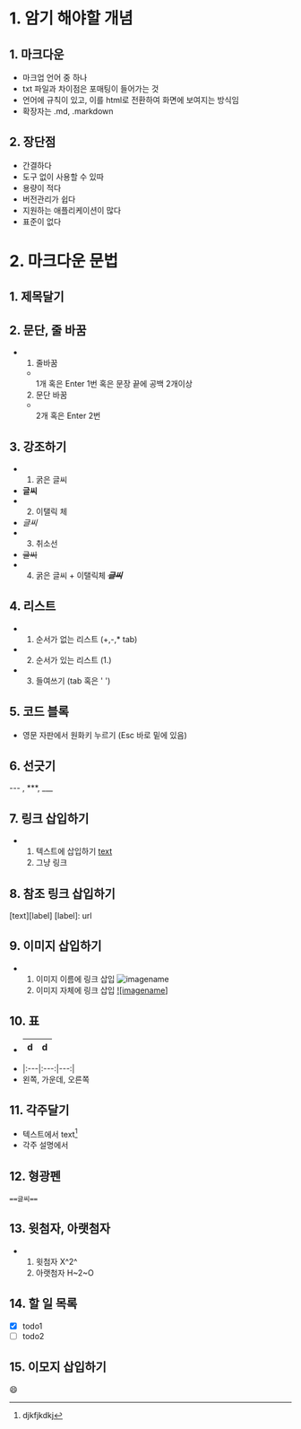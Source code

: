 # 1. 암기 해야할 개념
## 1. 마크다운
  - 마크업 언어 중 하나
  - txt 파일과 차이점은 포매팅이 들어가는 것
  - 언어에 규칙이 있고, 이를 html로 전환하여 화면에 보여지는 방식임
  - 확장자는 .md, .markdown
## 2. 장단점
  - 간결하다
  - 도구 없이 사용할 수 있따
  - 용량이 적다
  - 버전관리가 쉽다
  - 지원하는 애플리케이션이 많다
  - 표준이 없다

# 2. 마크다운 문법

## 1. 제목달기

## 2. 문단, 줄 바꿈
  - 1. 줄바꿈
    - <br> 1개 혹은 Enter 1번 혹은 문장 끝에 공백 2개이상
    2. 문단 바꿈
    - <br> 2개 혹은 Enter 2번

## 3. 강조하기
 - 1. 굵은 글씨
  - **글씨**
 - 2. 이탤릭 체
  - _글씨_
 - 3. 취소선
  - ~~글씨~~
 - 4. 굵은 글씨 + 이탤릭체
    ~~**_글씨_**~~

## 4. 리스트
 - 1. 순서가 없는 리스트
    (+,-,* tab)
 - 2. 순서가 있는 리스트
    (1.)
 - 3. 들여쓰기
    (tab 혹은 ' ')

## 5. 코드 블록 
  - 영문 자판에서 원화키 누르기 (Esc 바로 밑에 있음)

## 6. 선긋기
 --- , ***, ___

## 7. 링크 삽입하기
  - 1. 텍스트에 삽입하기
    [text](url)
    2. 그냥 링크
    <url>
    
## 8. 참조 링크 삽입하기
  [text][label]
  [label]: url
  
## 9. 이미지 삽입하기
  - 1. 이미지 이름에 링크 삽입
    ![imagename](url)
    2. 이미지 자체에 링크 삽입
    [![imagename]](url)

## 10. 표
  - |d|d|
    |:---:|:---:|
  - |:---|:---:|---:|
  - 왼쪽, 가운데, 오른쪽
  
## 11. 각주달기
  - 텍스트에서
    text[^1]
  - 각주 설명에서
    [^1]: djkfjkdkj
    
## 12. 형광펜
    ==글씨==
    
## 13. 윗첨자, 아랫첨자
  - 1. 윗첨자
    X^2^
    2. 아랫첨자
    H~2~O

## 14. 할 일 목록
  - [x] todo1
  - [ ] todo2

## 15. 이모지 삽입하기
  :smile: